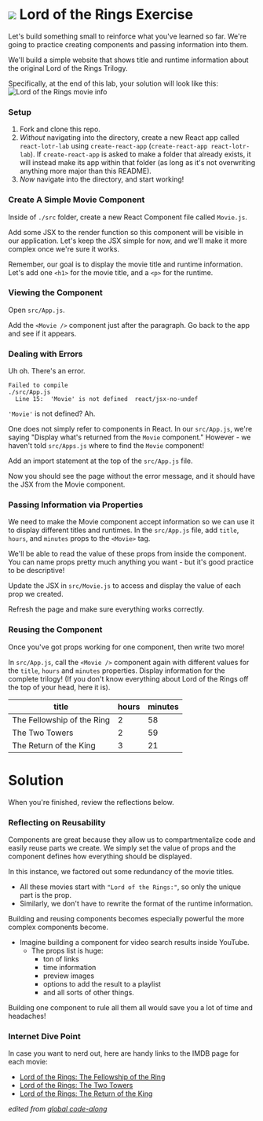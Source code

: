 # ![](https://ga-dash.s3.amazonaws.com/production/assets/logo-9f88ae6c9c3871690e33280fcf557f33.png) Lord of the Rings Exercise

Let's build something small to reinforce what you've learned so far. We're going
to practice creating components and passing information into them.

We'll build a simple website that shows title and runtime information about the
original Lord of the Rings Trilogy.

Specifically, at the end of this lab, your solution will look like this:
![Lord of the Rings movie info](https://github.com/WDI-SEA/react_intro_global/blob/master/images/lotr.png)

### Setup

1. Fork and clone this repo.
2. _Without_ navigating into the directory, create a new React app called `react-lotr-lab` using `create-react-app` (`create-react-app react-lotr-lab`). If `create-react-app` is asked to make a folder that already exists, it will instead make its app within that folder (as long as it's not overwriting anything more major than this README).
3. _Now_ navigate into the directory, and start working!

### Create A Simple Movie Component

Inside of `./src` folder, create a new React Component file called `Movie.js`.

Add some JSX to the render function so this component will be visible in
our application. Let's keep the JSX simple for now, and we'll make it more
complex once we're sure it works.

Remember, our goal is to display the movie title and
runtime information. Let's add one `<h1>` for the movie title, and a `<p>` for the runtime.

### Viewing the Component

Open `src/App.js`.

Add the `<Movie />` component just after the paragraph. Go back to the
app and see if it appears.

### Dealing with Errors

Uh oh. There's an error.

```
Failed to compile
./src/App.js
  Line 15:  'Movie' is not defined  react/jsx-no-undef
```

`'Movie'` is not defined? Ah.

One does not simply refer to components in React. In our `src/App.js`, we're saying "Display what's returned from the `Movie` component." However - we haven't told `src/Apps.js` where to find the `Movie` component!

Add an import statement at the top of the `src/App.js` file.

Now you should see the page without the error message, and it should have the
JSX from the Movie component.

### Passing Information via Properties

We need to make the Movie component accept information so we can use it to
display different titles and runtimes. In the `src/App.js` file, add `title`, `hours`, and `minutes`
props to the `<Movie>` tag.

We'll be able to read the value of these props from inside the component. You can name props pretty much
anything you want - but it's good practice to be descriptive!

Update the JSX in `src/Movie.js` to access and display the value of each prop we created.

Refresh the page and make sure everything works correctly.

### Reusing the Component

Once you've got props working for one component, then write two more!

In `src/App.js`, call the `<Movie />` component again with different values for the `title`, `hours` and `minutes`
properties. Display information for the complete trilogy! (If you don't know everything about Lord of the Rings off the top of your head, here it is).

| title                      | hours | minutes |
| -------------------------- | ----- | ------- |
| The Fellowship of the Ring | 2     | 58      |
| The Two Towers             | 2     | 59      |
| The Return of the King     | 3     | 21      |

# Solution

When you're finished, review the reflections below.

### Reflecting on Reusability

Components are great because they allow us to compartmentalize code and easily reuse parts we create. We simply set the value of props and the component defines how everything should be displayed.

In this instance, we factored out some redundancy of the
movie titles.

- All these movies start with `"Lord of the Rings:"`, so only the unique part is the prop.
- Similarly, we don't have to rewrite the format of the runtime information.

Building and reusing components becomes especially powerful the more complex components become.

- Imagine building a component for video search results inside YouTube.
  - The props list is huge:
    - ton of links
    - time information
    - preview images
    - options to add the result to a playlist
    - and all sorts of other things.

Building one component to rule all them all would save you a lot of time and headaches!

### Internet Dive Point

In case you want to nerd out, here are handy links to the IMDB page for each
movie:

- [Lord of the Rings: The Fellowship of the Ring](http://www.imdb.com/title/tt0120737/)
- [Lord of the Rings: The Two Towers](http://www.imdb.com/title/tt0167261/)
- [Lord of the Rings: The Return of the King](http://www.imdb.com/title/tt0167260/)

_edited from [global code-along](https://github.com/WDI-SEA/react_intro_global/blob/master/11-lotr-codealong.md)_
